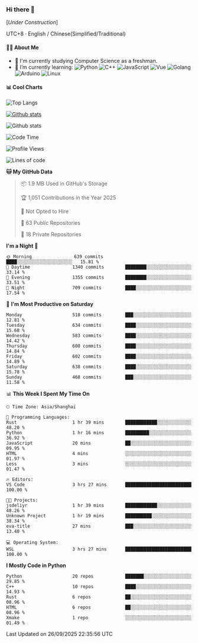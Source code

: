 ### Hi there 👋

\[*Under Construction*\]

UTC+8 · English / Chinese(Simplified/Traditional)

<!--
**NoNormalCreeper/NoNormalCreeper** is a ✨ _special_ ✨ repository because its `README.md` (this file) appears on your GitHub profile.

Here are some ideas to get you started:

- 🔭 I’m currently working on ...
- 🌱 I’m currently learning ...
- 👯 I’m looking to collaborate on ...
- 🤔 I’m looking for help with ...
- 💬 Ask me about ...
- 📫 How to reach me: ...
- 😄 Pronouns: ...
- ⚡ Fun fact: ...
-->

#### 👩‍💻 About Me

- 🏫 I'm currently studying Computer Science as a freshman.
- 🌱 I’m currently learning: 
![Python](https://img.shields.io/badge/-Python-blue?style=flat-square&logo=Python&logoColor=fff)
![C++](https://img.shields.io/badge/-C%2B%2B-00599C?style=flat-square&logo=C%2B%2B&logoColor=fff)
![JavaScript](https://img.shields.io/badge/-JavaScript-ffca18?style=flat-square&logo=JavaScript&logoColor=fff)
![Vue](https://img.shields.io/badge/-Vue-4FC08D?style=flat-square&logo=Vue.js&logoColor=fff)
![Golang](https://img.shields.io/badge/-Go-007d9c?style=flat-square&logo=Go&logoColor=fff)
![Arduino](https://img.shields.io/badge/-Arduino-00979D?style=flat-square&logo=Arduino&logoColor=fff)
![Linux](https://img.shields.io/badge/-Linux-FCC624?style=flat-square&logo=Linux&logoColor=fff)

#### 📊 Cool Charts

![Top Langs](https://readme-stats-zeta-six.vercel.app/api/top-langs/?username=NoNormalCreeper&layout=compact)

[![Github stats](https://readme-stats-zeta-six.vercel.app/api?username=NoNormalCreeper&show=reviews,discussions_started,discussions_answered,prs_merged,prs_merged_percentage)](https://github.com/anuraghazra/github-readme-stats)

![Github stats](https://github-profile-trophy.vercel.app/?username=NoNormalCreeper)


<!--START_SECTION:waka-->
![Code Time](http://img.shields.io/badge/Code%20Time-845%20hrs%2030%20mins-blue)

![Profile Views](http://img.shields.io/badge/Profile%20Views-5-blue)

![Lines of code](https://img.shields.io/badge/From%20Hello%20World%20I%27ve%20Written-4.4%20million%20lines%20of%20code-blue)

**🐱 My GitHub Data** 

> 📦 1.9 MB Used in GitHub's Storage 
 > 
> 🏆 1,051 Contributions in the Year 2025
 > 
> 🚫 Not Opted to Hire
 > 
> 📜 63 Public Repositories 
 > 
> 🔑 18 Private Repositories 
 > 
**I'm a Night 🦉** 

```text
🌞 Morning                639 commits         ████░░░░░░░░░░░░░░░░░░░░░   15.81 % 
🌆 Daytime                1340 commits        ████████░░░░░░░░░░░░░░░░░   33.14 % 
🌃 Evening                1355 commits        ████████░░░░░░░░░░░░░░░░░   33.51 % 
🌙 Night                  709 commits         ████░░░░░░░░░░░░░░░░░░░░░   17.54 % 
```
📅 **I'm Most Productive on Saturday** 

```text
Monday                   518 commits         ███░░░░░░░░░░░░░░░░░░░░░░   12.81 % 
Tuesday                  634 commits         ████░░░░░░░░░░░░░░░░░░░░░   15.68 % 
Wednesday                583 commits         ████░░░░░░░░░░░░░░░░░░░░░   14.42 % 
Thursday                 600 commits         ████░░░░░░░░░░░░░░░░░░░░░   14.84 % 
Friday                   602 commits         ████░░░░░░░░░░░░░░░░░░░░░   14.89 % 
Saturday                 638 commits         ████░░░░░░░░░░░░░░░░░░░░░   15.78 % 
Sunday                   468 commits         ███░░░░░░░░░░░░░░░░░░░░░░   11.58 % 
```


📊 **This Week I Spent My Time On** 

```text
🕑︎ Time Zone: Asia/Shanghai

💬 Programming Languages: 
Rust                     1 hr 39 mins        ████████████░░░░░░░░░░░░░   48.20 % 
Python                   1 hr 16 mins        █████████░░░░░░░░░░░░░░░░   36.92 % 
JavaScript               20 mins             ██░░░░░░░░░░░░░░░░░░░░░░░   09.95 % 
HTML                     4 mins              ░░░░░░░░░░░░░░░░░░░░░░░░░   01.97 % 
Less                     3 mins              ░░░░░░░░░░░░░░░░░░░░░░░░░   01.47 % 

🔥 Editors: 
VS Code                  3 hrs 27 mins       █████████████████████████   100.00 % 

🐱‍💻 Projects: 
jsdeliyr                 1 hr 39 mins        ████████████░░░░░░░░░░░░░   48.26 % 
Unknown Project          1 hr 19 mins        ██████████░░░░░░░░░░░░░░░   38.34 % 
eva-title                27 mins             ███░░░░░░░░░░░░░░░░░░░░░░   13.40 % 

💻 Operating System: 
WSL                      3 hrs 27 mins       █████████████████████████   100.00 % 
```

**I Mostly Code in Python** 

```text
Python                   20 repos            ███████░░░░░░░░░░░░░░░░░░   29.85 % 
C++                      10 repos            ████░░░░░░░░░░░░░░░░░░░░░   14.93 % 
Rust                     6 repos             ██░░░░░░░░░░░░░░░░░░░░░░░   08.96 % 
HTML                     6 repos             ██░░░░░░░░░░░░░░░░░░░░░░░   08.96 % 
Xmake                    1 repo              ░░░░░░░░░░░░░░░░░░░░░░░░░   01.49 % 
```




 Last Updated on 26/09/2025 22:35:56 UTC
<!--END_SECTION:waka-->

